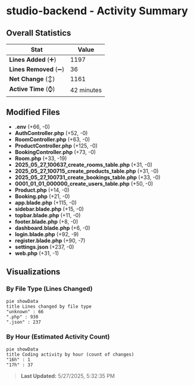 # studio-backend - Activity Summary 

## Overall Statistics

| Stat                   | Value                                                             |
| ---------------------- | ----------------------------------------------------------------- |
| **Lines Added** (➕)   | 1197                                          |
| **Lines Removed** (➖) | 36                                        |
| **Net Change** (↕)    | 1161                |
| **Active Time** (⌚)   | 42 minutes |


## Modified Files
- **.env** (+66, -0)
- **AuthController.php** (+52, -0)
- **RoomController.php** (+63, -0)
- **ProductController.php** (+125, -0)
- **BookingController.php** (+73, -0)
- **Room.php** (+33, -19)
- **2025_05_27_100637_create_rooms_table.php** (+31, -0)
- **2025_05_27_100715_create_products_table.php** (+31, -0)
- **2025_05_27_100731_create_bookings_table.php** (+33, -0)
- **0001_01_01_000000_create_users_table.php** (+50, -0)
- **Product.php** (+14, -0)
- **Booking.php** (+21, -0)
- **app.blade.php** (+115, -0)
- **sidebar.blade.php** (+15, -0)
- **topbar.blade.php** (+11, -0)
- **footer.blade.php** (+8, -0)
- **dashboard.blade.php** (+6, -0)
- **login.blade.php** (+92, -9)
- **register.blade.php** (+90, -7)
- **settings.json** (+237, -0)
- **web.php** (+31, -1)

## Visualizations

### By File Type (Lines Changed)

```mermaid
pie showData
title Lines changed by file type
"unknown" : 66
".php" : 930
".json" : 237
```

### By Hour (Estimated Activity Count)

```mermaid
pie showData
title Coding activity by hour (count of changes)
"16h" : 1
"17h" : 37
```


> **Last Updated:** 5/27/2025, 5:32:35 PM